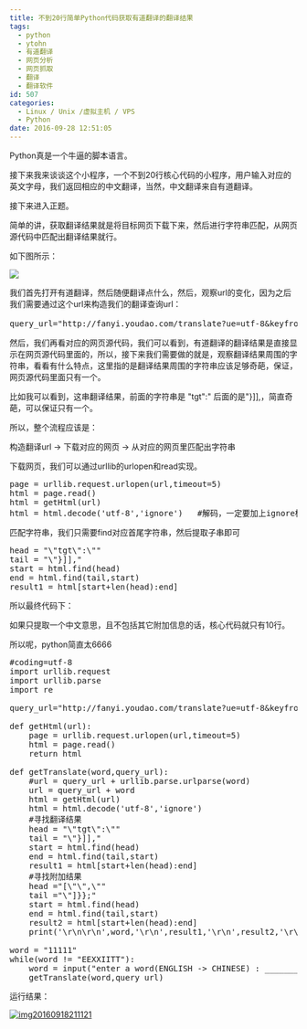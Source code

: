 ```yaml
---
title: 不到20行简单Python代码获取有道翻译的翻译结果
tags:
  - python
  - ytohn
  - 有道翻译
  - 网页分析
  - 网页抓取
  - 翻译
  - 翻译软件
id: 507
categories:
  - Linux / Unix /虚拟主机 / VPS
  - Python
date: 2016-09-28 12:51:05
---
```


Python真是一个牛逼的脚本语言。

接下来我来谈谈这个小程序，一个不到20行核心代码的小程序，用户输入对应的英文字母，我们返回相应的中文翻译，当然，中文翻译来自有道翻译。

接下来进入正题。

简单的讲，获取翻译结果就是将目标网页下载下来，然后进行字符串匹配，从网页源代码中匹配出翻译结果就行。

如下图所示：

[![](http://115.159.197.66/wp-content/uploads/2016/09/QQ图片20160906154407-1-1024x576.png)](http://115.159.197.66/wp-content/uploads/2016/09/QQ图片20160906154407-1.png)

我们首先打开有道翻译，然后随便翻译点什么，然后，观察url的变化，因为之后我们需要通过这个url来构造我们的翻译查询url：
<pre class="lang:python decode:true">query_url="http://fanyi.youdao.com/translate?ue=utf-8&amp;keyfrom=baidu&amp;smartresult=dict&amp;type=EN2ZH_CN&amp;i=" + word    #word是要翻译的单词</pre>
然后，我们再看对应的网页源代码，我们可以看到，有道翻译的翻译结果是直接显示在网页源代码里面的，所以，接下来我们需要做的就是，观察翻译结果周围的字符串，看看有什么特点，这里指的是翻译结果周围的字符串应该足够奇葩，保证，网页源代码里面只有一个。

比如我可以看到，这串翻译结果，前面的字符串是 "tgt":" 后面的是"}]],，简直奇葩，可以保证只有一个。

所以，整个流程应该是：

构造翻译url -&gt; 下载对应的网页 -&gt; 从对应的网页里匹配出字符串

下载网页，我们可以通过urllib的urlopen和read实现。
<pre class="lang:python decode:true">page = urllib.request.urlopen(url,timeout=5)
html = page.read()
html = getHtml(url)
html = html.decode('utf-8','ignore')   #解码，一定要加上ignore标签，否则可能会出错</pre>
匹配字符串，我们只需要find对应首尾字符串，然后提取子串即可
<pre class="lang:python decode:true">head = "\"tgt\":\""
tail = "\"}]],"
start = html.find(head)
end = html.find(tail,start)
result1 = html[start+len(head):end]</pre>
所以最终代码下：

如果只提取一个中文意思，且不包括其它附加信息的话，核心代码就只有10行。

所以呢，python简直太6666
<pre class="lang:python decode:true">#coding=utf-8
import urllib.request
import urllib.parse
import re

query_url="http://fanyi.youdao.com/translate?ue=utf-8&amp;keyfrom=baidu&amp;smartresult=dict&amp;type=EN2ZH_CN&amp;i="

def getHtml(url):
    page = urllib.request.urlopen(url,timeout=5)
    html = page.read()
    return html

def getTranslate(word,query_url):
    #url = query_url + urllib.parse.urlparse(word)
    url = query_url + word
    html = getHtml(url)
    html = html.decode('utf-8','ignore')
    #寻找翻译结果
    head = "\"tgt\":\""
    tail = "\"}]],"
    start = html.find(head)
    end = html.find(tail,start)
    result1 = html[start+len(head):end]
    #寻找附加结果
    head ="[\"\",\""
    tail ="\"]}};"
    start = html.find(head)
    end = html.find(tail,start)
    result2 = html[start+len(head):end]
    print('\r\n\r\n',word,'\r\n',result1,'\r\n',result2,'\r\n\r\n\r\n')

word = "11111"
while(word != "EEXXIITT"):
    word = input("enter a word(ENGLISH -&gt; CHINESE) : _________________\b\b\b\b\b\b\b\b\b\b\b\b\b\b\b")
    getTranslate(word,query_url)</pre>
运行结果：

[![img20160918211121](http://115.159.197.66/wp-content/uploads/2016/09/IMG20160918211121-1024x458.jpg)](http://115.159.197.66/wp-content/uploads/2016/09/IMG20160918211121.jpg)